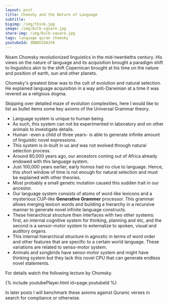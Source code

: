 ```yaml
---
layout: post
title: Chomsky and the Nature of Language
subtitle: 
bigimg: /img/think.jpg
image: /img/bulb-square.jpg
share-img: /img/bulb-square.jpg
tags: language quran chomsky
youtubeId: 3DBDUlDA3t0
---
```


Noam Chomsky revolutionized linguistics in the mid-twentieths century. His views on the nature of language and its acquisition brought a paradigm shift to linguistics akin to the shift Copernican brought at his time on the nature and position of earth, sun and other planets. 

Chomsky's greatest blow was to the cult of evolution and natural selection. He explained language acquisition in a way anti-Darwinian at a time it was revered as a religious dogma.

Skipping over detailed maze of evolution complexities, here I would like to list as bullet items some key axioms of the Universal Grammar theory.

* Language system is unique to human being. 
* As such, this system can not be experimented in laboratory and on other animals to investigate details. 
* Human -even a child of three years- is able to generate infinite amount of linguistic novel expressions. 
* This system is in-built in us and was not evolved through natural selection process.
* Around 80,000 years ago, our ancestors coming out of Africa already endowed with this language system.
* Just 100,000 years earlier, early homos had no clue to language. Hence, this short window of time is not enough for natural selection and must be explained with other theories. 
* Most probably a small genetic mutation caused this sudden trait in our ancestor. 
* Our language system consists of atoms of word-like lexicons and a mysterious CUP-like **Generative Grammer** processor. This grammar allows merging lexicon words and building a hierarchy in a recursive manner to generate novel infinite language constructs.
* These hierarchical structure then interfaces with two other systems: first, an internal cognitive system for thinking, planning and etc, and the second is a sensor-motor system to externalize to spoken, visual and auditory organs. 
* This internal hierarchical structure in agnostic in terms of word order and other features that are specific to a certain world language. These variations are related to senso-motor system.
* Animals and songbirds have senso-motor system and might have thinking system but they lack this novel CPU that can generate endless novel statements.

For details watch the following lecture by Chomsky. 

{% include youtubePlayer.html id=page.youtubeId %}

In later posts I will benchmark these axioms against Quranic verses in search for compliance or otherwise. 